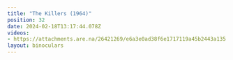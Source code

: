 ```yaml
---
title: "The Killers (1964)"
position: 32
date: 2024-02-18T13:17:44.078Z
videos: 
- https://attachments.are.na/26421269/e6a3e0ad38f6e1717119a45b2443a135.mp4?1708262265
layout: binoculars
---
```


